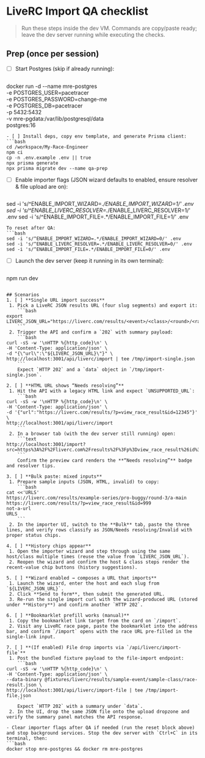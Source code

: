 # LiveRC Import QA checklist

> Run these steps inside the dev VM. Commands are copy/paste ready; leave the dev server running while executing the checks.

## Prep (once per session)
- [ ] Start Postgres (skip if already running):
  ```bash
docker run -d --name mre-postgres \
  -e POSTGRES_USER=pacetracer \
  -e POSTGRES_PASSWORD=change-me \
  -e POSTGRES_DB=pacetracer \
  -p 5432:5432 \
  -v mre-pgdata:/var/lib/postgresql/data \
  postgres:16
  ```
- [ ] Install deps, copy env template, and generate Prisma client:
  ```bash
cd /workspace/My-Race-Engineer
npm ci
cp -n .env.example .env || true
npx prisma generate
npx prisma migrate dev --name qa-prep
  ```
- [ ] Enable importer flags (JSON wizard defaults to enabled, ensure resolver & file upload are on):
  ```bash
sed -i 's/^ENABLE_IMPORT_WIZARD=.*/ENABLE_IMPORT_WIZARD=1/' .env
sed -i 's/^ENABLE_LIVERC_RESOLVER=.*/ENABLE_LIVERC_RESOLVER=1/' .env
sed -i 's/^ENABLE_IMPORT_FILE=.*/ENABLE_IMPORT_FILE=1/' .env
  ```
  To reset after QA:
  ```bash
sed -i 's/^ENABLE_IMPORT_WIZARD=.*/ENABLE_IMPORT_WIZARD=0/' .env
sed -i 's/^ENABLE_LIVERC_RESOLVER=.*/ENABLE_LIVERC_RESOLVER=0/' .env
sed -i 's/^ENABLE_IMPORT_FILE=.*/ENABLE_IMPORT_FILE=0/' .env
  ```
- [ ] Launch the dev server (keep it running in its own terminal):
  ```bash
npm run dev
  ```

## Scenarios
1. [ ] **Single URL import success**
   1. Pick a LiveRC JSON results URL (four slug segments) and export it:
      ```bash
export LIVERC_JSON_URL="https://liverc.com/results/<event>/<class>/<round>/<race>.json"
      ```
   2. Trigger the API and confirm a `202` with summary payload:
      ```bash
curl -sS -w '\nHTTP %{http_code}\n' \
  -H 'Content-Type: application/json' \
  -d "{\"url\":\"${LIVERC_JSON_URL}\"}" \
  http://localhost:3001/api/liverc/import | tee /tmp/import-single.json
      ```
      Expect `HTTP 202` and a `data` object in `/tmp/import-single.json`.

2. [ ] **HTML URL shows “Needs resolving”**
   1. Hit the API with a legacy HTML link and expect `UNSUPPORTED_URL`:
      ```bash
curl -sS -w '\nHTTP %{http_code}\n' \
  -H 'Content-Type: application/json' \
  -d '{"url":"https://liverc.com/results/?p=view_race_result&id=12345"}' \
  http://localhost:3001/api/liverc/import
      ```
   2. In a browser tab (with the dev server still running) open:
      ```text
http://localhost:3001/import?src=https%3A%2F%2Fliverc.com%2Fresults%2F%3Fp%3Dview_race_result%26id%3D12345
      ```
      Confirm the preview card renders the **“Needs resolving”** badge and resolver tips.

3. [ ] **Bulk paste: mixed inputs**
   1. Prepare sample inputs (JSON, HTML, invalid) to copy:
      ```bash
cat <<'URLS'
https://liverc.com/results/example-series/pro-buggy/round-3/a-main
https://liverc.com/results/?p=view_race_result&id=999
not-a-url
URLS
      ```
   2. In the importer UI, switch to the **Bulk** tab, paste the three lines, and verify rows classify as JSON/Needs resolving/Invalid with proper status chips.

4. [ ] **History chips appear**
   1. Open the importer wizard and step through using the same host/class multiple times (reuse the value from `LIVERC_JSON_URL`).
   2. Reopen the wizard and confirm the host & class steps render the recent-value chip buttons (history suggestions).

5. [ ] **Wizard enabled → composes a URL that imports**
   1. Launch the wizard, enter the host and each slug from `${LIVERC_JSON_URL}`.
   2. Click **Send to form**, then submit the generated URL.
   3. Re-run the single import curl with the wizard-produced URL (stored under **History**) and confirm another `HTTP 202`.

6. [ ] **Bookmarklet prefill works (manual)**
   1. Copy the bookmarklet link target from the card on `/import`.
   2. Visit any LiveRC race page, paste the bookmarklet into the address bar, and confirm `/import` opens with the race URL pre-filled in the single-link input.

7. [ ] **(If enabled) File drop imports via `/api/liverc/import-file`**
   1. Post the bundled fixture payload to the file-import endpoint:
      ```bash
curl -sS -w '\nHTTP %{http_code}\n' \
  -H 'Content-Type: application/json' \
  --data-binary @fixtures/liverc/results/sample-event/sample-class/race-result.json \
  http://localhost:3001/api/liverc/import-file | tee /tmp/import-file.json
      ```
      Expect `HTTP 202` with a summary under `data`.
   2. In the UI, drop the same JSON file onto the upload dropzone and verify the summary panel matches the API response.

- Clear importer flags after QA if needed (run the reset block above) and stop background services. Stop the dev server with `Ctrl+C` in its terminal, then:
  ```bash
docker stop mre-postgres && docker rm mre-postgres
  ```
